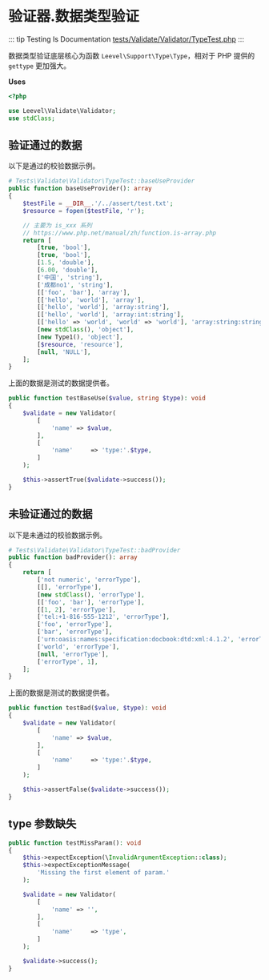 # 验证器.数据类型验证

::: tip Testing Is Documentation
[tests/Validate/Validator/TypeTest.php](https://github.com/hunzhiwange/framework/blob/master/tests/Validate/Validator/TypeTest.php)
:::
    
数据类型验证底层核心为函数 `Leevel\Support\Type\Type`，相对于 PHP 提供的 `gettype` 更加强大。


**Uses**

``` php
<?php

use Leevel\Validate\Validator;
use stdClass;
```

## 验证通过的数据

以下是通过的校验数据示例。

``` php
# Tests\Validate\Validator\TypeTest::baseUseProvider
public function baseUseProvider(): array
{
    $testFile = __DIR__.'/../assert/test.txt';
    $resource = fopen($testFile, 'r');

    // 主要为 is_xxx 系列
    // https://www.php.net/manual/zh/function.is-array.php
    return [
        [true, 'bool'],
        [true, 'bool'],
        [1.5, 'double'],
        [6.00, 'double'],
        ['中国', 'string'],
        ['成都no1', 'string'],
        [['foo', 'bar'], 'array'],
        [['hello', 'world'], 'array'],
        [['hello', 'world'], 'array:string'],
        [['hello', 'world'], 'array:int:string'],
        [['hello' => 'world', 'world' => 'world'], 'array:string:string'],
        [new stdClass(), 'object'],
        [new Type1(), 'object'],
        [$resource, 'resource'],
        [null, 'NULL'],
    ];
}
```

上面的数据是测试的数据提供者。


``` php
public function testBaseUse($value, string $type): void
{
    $validate = new Validator(
        [
            'name' => $value,
        ],
        [
            'name'     => 'type:'.$type,
        ]
    );

    $this->assertTrue($validate->success());
}
```
    
## 未验证通过的数据

以下是未通过的校验数据示例。

``` php
# Tests\Validate\Validator\TypeTest::badProvider
public function badProvider(): array
{
    return [
        ['not numeric', 'errorType'],
        [[], 'errorType'],
        [new stdClass(), 'errorType'],
        [['foo', 'bar'], 'errorType'],
        [[1, 2], 'errorType'],
        ['tel:+1-816-555-1212', 'errorType'],
        ['foo', 'errorType'],
        ['bar', 'errorType'],
        ['urn:oasis:names:specification:docbook:dtd:xml:4.1.2', 'errorType'],
        ['world', 'errorType'],
        [null, 'errorType'],
        ['errorType', 1],
    ];
}
```

上面的数据是测试的数据提供者。


``` php
public function testBad($value, $type): void
{
    $validate = new Validator(
        [
            'name' => $value,
        ],
        [
            'name'     => 'type:'.$type,
        ]
    );

    $this->assertFalse($validate->success());
}
```
    
## type 参数缺失

``` php
public function testMissParam(): void
{
    $this->expectException(\InvalidArgumentException::class);
    $this->expectExceptionMessage(
        'Missing the first element of param.'
    );

    $validate = new Validator(
        [
            'name' => '',
        ],
        [
            'name'     => 'type',
        ]
    );

    $validate->success();
}
```